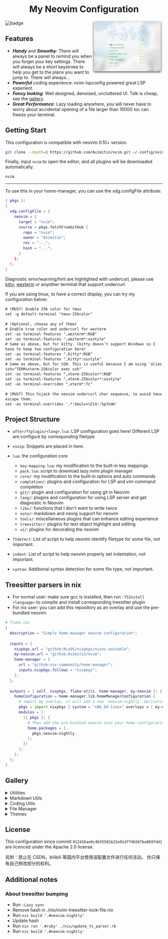 <h1 align="center">My Neovim Configuration</h1>
<img src="./docs/images/screenshot.png" width="45%" align="right"/>

![badge](https://img.shields.io/github/license/Avimitin/nvim)

## Features

* ***Handy*** and ***Smoothy***: There will always be a panel to remind you
when you forget your key settings. There will always be a short keystroke to help
you get to the place you want to jump to. There will always…
* ***Powerful*** coding experience: nvim-lspconfig powered great LSP experient.
* ***Fancy looking***: Well designed, denoised, uncluttered UI. Talk is cheap, see the [gallery](#Gallery).
* ***Great Performance***: Lazy loading anywhere, you will never have to worry about accidental opening of a file larger than 10000 loc can freeze your terminal.

## Getting Start

This configuration is compatible with neovim 0.10+ version.

```bash
git clone --depth=1 https://github.com/Avimitin/nvim.git ~/.config/nvim
```

Finally, input `nvim` to open the editor, and all plugins will be downloaded automatically.

```bash
nvim
```

---

To use this in your home-manager, you can use the xdg.configFile attribute:

```nix
{ pkgs }:
{
  xdg.configFile = {
    neovim = {
      target = "nvim";
      source = pkgs.fetchFromGitHub {
        repo = "nvim";
        owner = "Avimitin";
        rev = "...";
        hash = "...";
      }
    };
  };
}
```

Diagnostic error/warning/hint are highlighted with undercurl, please use [kitty](https://sw.kovidgoyal.net/kitty/), [wezterm](https://wezfurlong.org/wezterm/index.html)
or anyother terminal that support undercurl.

If you are using tmux, to have a correct display, you can try my configuration below:

```tmux
# (MUST) Enable 256 color for tmux
set -g default-terminal "tmux-256color"

# (Optional, choose any of them)
# Enable true color and undercurl for wezterm
set -as terminal-features ",wezterm*:RGB"
set -as terminal-features ",wezterm*:usstyle"
# Same as above, but for kitty. (kitty doesn't support Windows so I have to keep two configuration here)
set -as terminal-features ",kitty*:RGB"
set -as terminal-features ",kitty*:usstyle"
# Same as above, but for SSH. This is useful because I am using `alias ssh="TERM=xterm-256color exec ssh"`
set -as terminal-features ",xterm-256color*:RGB"
set -as terminal-features ",xterm-256color*:usstyle"
set -as terminal-overrides ",xterm*:Tc"

# (MUST) This hijack the neovim undercurl char sequence, to avoid tmux escape them.
set -as terminal-overrides ',*:Smulx=\E[4::%p1%dm'
```

## Project Structure


- `after/ftplugin/<lang>.lua`: LSP configuration goes here! Different LSP are configure by corresponding filetype
- `vsnip`: Snippets are placed in here.
- `lua`: the configuration core

    * `key-mapping.lua`: my modification to the built-in key mappings
    * `pack.lua`: script to download lazy.nvim plugin manager
    * `core/`: my modification to the built-in options and auto commands
    * `completion/`: plugins and configuration for LSP and vim command completion
    * `git/`: plugin and configuration for using git in Neovim
    * `lang/`: plugins and configuration for using LSP server and get diagnostic in Neovim
    * `libs/`: functions that I don't want to write twice
    * `note/`: markdown and neorg support for neovim
    * `tools/`: miscellaneous plugins that can enhance editing experience
    * `treesitter/`: plugins for text object highlight and editing
    * `ui/`: plugins for decorating the neovim

- `ftdetect`: List of script to help neovim identify filetype for some file, not important.
- `indent`: List of script to help neovim properly set indentation, not important.
- `syntax`: Additional syntax detection for some file type, not important.


## Treesitter parsers in nix

- For normal user: make sure gcc is installed, then run `:TSInstall <language>` to compile and install corresponding treesitter plugin
- For nix user: you can add this repository as an overlay and use the pre-bundled neovim:

```nix
# flake.nix
{
  description = "Simple home-manager neovim configuration";

  inputs = {
    nixpkgs.url = "github:NixOS/nixpkgs/nixos-unstable";
    my-neovim.url = "github:Avimitin/nvim";
    home-manager = {
      url = "github:nix-community/home-manager";
      inputs.nixpkgs.follows = "nixpkgs";
    };
  };

  outputs = { self, nixpkgs, flake-utils, home-manager, my-neovim }: {
    homeConfiguration = home-manager.lib.homeManagerConfiguration {
      # import my overlay, it will add a new `neovim-nightly` derivation into your nixpkgs
      pkgs = import nixpkgs { system = "x86_64-linux" overlays = [ my-neovim.overlays.default ];  };
      modules = [
        ({ pkgs }: {
          # Then add the pre-bundled neovim into your home configuration
          home.packages = [
            pkgs.neovim-nightly
          ];
        })
      ];
    };
  };
}
```


## Gallery

<details>
    <summary markdown="span">Utilities</summary>

| Easy in-file jump                             |
| --------------------------------------------- |
| ![LightSpeed](./docs/images/lightspeed.png)   |

</details>


<details>
    <summary markdown="span">Markdown Utils</summary>

| Markdown Preview                                   |
|----------------------------------------------------|
| ![image](./docs/images/neovim-md.png)              |

| Table                                              |
|----------------------------------------------------|
| ![vim-table-mode-gif](./docs/images/tablemode.gif) |

</details>


<details>
    <summary markdown="span">Coding Utils</summary>

| LSP Progress |
|-----------------|
| ![image](./docs/images/lsp-progress.png)  |

| Symbol Tree |
|-----------------|
| ![image](./docs/images/symboltree.png)  |

| Code Completion                       |
|---------------------------------------|
| ![coding](./docs/images/nvim-cmp.png) |

| Command Completion                                 |
|----------------------------------------------------|
| ![cmp-cmdline](./docs/images/commandline-completion.png) |

| Errorlens Like diagnostic |
|-----------------------------|
| ![lsp-line](./docs/images/errorlens.png) |

| Signature Help                       |
|--------------------------------------|
| ![lsp-popup](./docs/images/help.png) |

| Code Actions                                    |
|-------------------------------------------------|
| ![lsp-codeaction](./docs/images/codeaction.png) |

| Diagnostic                                      |
|-------------------------------------------------|
| ![lsp-diagnostic](./docs/images/diagnostic.png) |

| Code navigate                          |
|----------------------------------------|
| ![Navigate](./docs/images/def-ref.png) |

| Project grep                                        |
|-----------------------------------------------------|
| ![live-grep](./docs/images/telescope-live-grep.png) |

| Symbol search                                   |
|-------------------------------------------------|
| ![symbols](./docs/images/telescope-symbols.png) |

</details>

<details>
    <summary markdown="span">File Manager</summary>

| neotree                                 |
|-------------------------------------------|
| ![nvim-tree](./docs/images/neotree.png) |

| Find file                                           |
|-----------------------------------------------------|
| ![find-file](./docs/images/telescope-find-file.png) |

</details>

<details>
    <summary markdown="span">Themes</summary>

| Kanagawa Theme                          |
|-----------------------------------------|
| ![kanagawa](./docs/images/kanagawa.png) |

</details>

## License

This configuration since commit `912416ae9c4b55501b23a91d774b567ba8697dd1` are
licenced under the Apache 2.0 license.

另附：禁止在 CSDN，bilibili 等国内平台使用该配置文件进行任何活动。
你只保有自己修改部分的权利。

## Additional notes

### About treesitter bumping

- Run `:Lazy sync`
- Remove hash in ./nix/nvim-treesitter-lock-file.nix
- Run `nix build '.#neovim-nightly'`
- Update hash
- Run `nix run '.#ruby' ./nix/update_ts_parser.rb`
- Run `nix build '.#neovim-nightly'`

